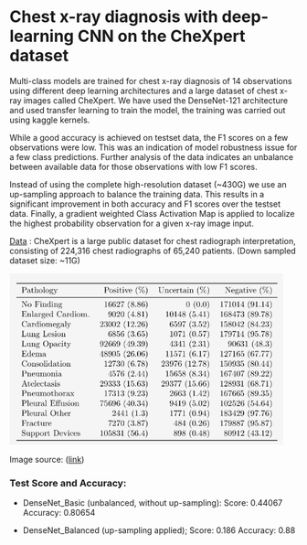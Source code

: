 # Chest x-ray diagnosis with deep-learning CNN on the CheXpert dataset

Multi-class models are trained for chest x-ray diagnosis of 14 observations using different deep learning architectures and a large dataset of chest x-ray images called CheXpert. We have used the DenseNet-121 architecture
and used transfer learning to train the model, the training was carried out using kaggle kernels.

While a good accuracy is achieved on testset data, the F1 scores on a few observations were low. This was an indication of model robustness issue for a few class predictions. Further analysis of the data indicates an unbalance between available data for those observations with low F1 scores.

Instead of using the complete high-resolution dataset (~430G) we use an up-sampling approach to balance the training data. This results in a significant improvement in both accuracy and F1 scores over the testset data. Finally, a gradient weighted Class Activation Map is applied to localize the highest probability observation for
a given x-ray image input.

[Data](https://stanfordmlgroup.github.io/competitions/chexpert/) :
CheXpert is a large public dataset for chest radiograph interpretation, consisting of 224,316 chest radiographs of 65,240 patients. (Down sampled dataset size: ~11G)

![Classes](/images/classes.png)

Image source: ([link](https://stanfordmlgroup.github.io/competitions/chexpert/))

### Test Score and Accuracy:

- DenseNet_Basic (unbalanced, without up-sampling):
    Score: 0.44067
    Accuracy: 0.80654

- DenseNet_Balanced (up-sampling applied);
    Score: 0.186
    Accuracy: 0.88
